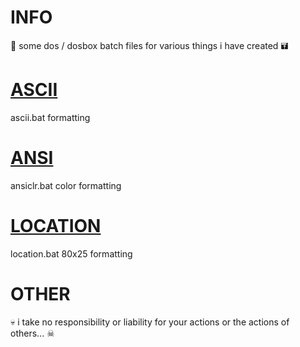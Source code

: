 # INFO

💾 some dos / dosbox batch files for various things i have created 🖬

# [ASCII](https://github.com/arrowgent/dosbox-batch-stuff/tree/main/ascii)

ascii.bat formatting

# [ANSI](https://github.com/arrowgent/dosbox-batch-stuff/tree/main/ansi)

ansiclr.bat color formatting

# [LOCATION](https://github.com/arrowgent/dosbox-batch-stuff/tree/main/location)

location.bat 80x25 formatting

# OTHER

💀 i take no responsibility or liability for your actions or the actions of others... ☠
